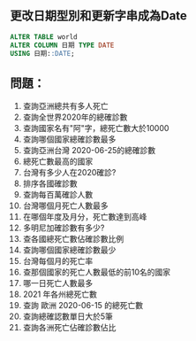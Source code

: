 ## 更改日期型別和更新字串成為Date

```sql
ALTER TABLE world
ALTER COLUMN 日期 TYPE DATE
USING 日期::DATE;
```

## 問題：

1. 查詢亞洲總共有多人死亡
2. 查詢全世界2020年的總確診數
3. 查詢國家名有"阿"字，總死亡數大於10000
4. 查詢哪個國家總確診數最多
5. 查詢亞洲台灣 2020-06-25的總確診數
6. 總死亡數最高的國家
7. 台灣有多少人在2020確診?
8. 排序各國確診數
9. 查詢每百萬確診人數
10. 台灣哪個月死亡人數最多
11. 在哪個年度及月分，死亡數達到高峰
12. 多明尼加確診數有多少?
13. 查各國總死亡數佔確診數比例
14. 查詢哪個國家總確診數最少
15. 台灣每個月的死亡率
16. 查那個國家的死亡人數最低的前10名的國家
17. 哪一日死亡人數最多
18. 2021 年各州總死亡數
19. 查詢 歐洲 2020-06-15 的總死亡數
20. 查詢總確認數單日大於5筆
21. 查詢各洲死亡佔確診數佔比 